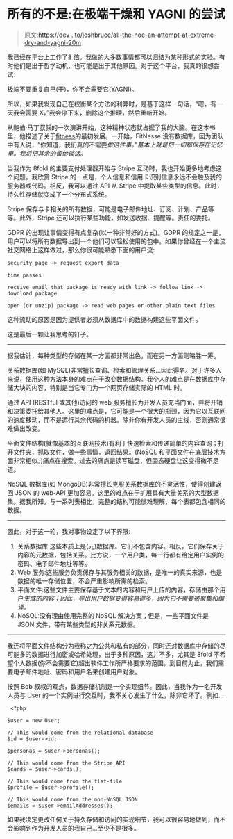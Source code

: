# 所有的不是:在极端干燥和 YAGNI 的尝试

> 原文:[https://dev . to/joshbruce/all-the-noe-an-attempt-at-extreme-dry-and-yagni-20m](https://dev.to/joshbruce/all-the-nope-an-attempt-at-extreme-dry-and-yagni-2om)

我已经在平台上工作了[8 倍](https://8fold.pro)。我做的大多数事情都可以归结为某种形式的实验。有时他们是出于哲学动机，也可能是出于其他原因。对于这个平台，我真的很想尝试:

极端不要重复自己(干)，你不会需要它(YAGNI)。

所以，如果我发现自己在权衡某个方法的利弊时，是基于这样一句话，“嗯，有一天我会需要 X，”我会停下来，删除这个推理，然后重新开始。

从鲍伯·马丁叔叔的一次演讲开始，这种精神状态就占据了我的大脑。在这本书里，他描述了关于[fitness](http://fitnesse.org)的最初发展。一开始，FitNesse 没有数据库，因为团队中有人说，“你知道，我们真的不需要*做这件事。”基本上就是把一切都保存在记忆里。我将把其余的留给谈话。*

当我作为 8fold 的主要支付处理器开始与 Stripe 互动时，我也开始更多地考虑这个问题。我欣赏 Stripe 的一点是，个人信息和信用卡识别信息永远不会触及我的服务器或代码。相反，我可以通过 API 从 Stripe 中提取某些类型的信息。此时，持久性存储就变成了一个分布式系统。

Stripe 保存与卡相关的所有数据，可能是电子邮件地址、订阅、计划、产品等等。此外，Stripe 还可以执行某些功能，如发送收据、提醒等。责任的委托。

GDPR 的出现让事情变得有点复杂(以一种非常好的方式)。GDPR 的规定之一是，用户可以将所有数据导出到一个他们可以轻松使用的包中。如果你曾经在一个主流社交网络上这样做过，那么你很可能熟悉下面的用户流:

```
security page -> request export data

time passes

receive email that package is ready with link -> follow link -> download package

open (or unzip) package -> read web pages or other plain text files 
```

这种流动的原因是因为提供者必须从数据库中的数据构建这些平面文件。

这是最后一颗让我思考的钉子。

* * *

据我估计，每种类型的存储在某一方面都非常出色，而在另一方面则略胜一筹。

关系数据库(如 MySQL)非常擅长查询、检索和管理关系...因此得名。对于许多人来说，使用这种方法本身的难点在于改变数据结构。我个人的难点是在数据库中存储大块的内容，特别是当它专门为一个网页存储实际的 HTML 时。

通过 API (RESTful 或其他)访问的 web 服务擅长为开发人员充当门面，并将开销和决策委托给其他人。这里的难点是，它可能是一个很大的瓶颈，因为它以互联网的速度移动，而不是运行其余代码的机器。除非你有开发人员的主线，否则通常很难做出改变。

平面文件结构(就像基本的互联网技术)有利于快速检索和传递简单的内容查询；打开文件夹，抓取文件，做一些事情，返回结果。(NoSQL 和平面文件在底层技术方面非常相似。)痛点在搜索。过去的痛点是读写磁盘，但固态硬盘让这变得微不足道。

NoSQL 数据库(如 MongoDB)非常擅长克服关系数据库的不灵活性，使得创建返回 JSON 的 web-API 更加容易。这里的难点在于扩展具有大量关系的大型数据集。据我所知，与一系列表相比，完整的结构可能很难理解，每个表都包含相同的数据。

* * *

因此，对于这一轮，我对事物设定了以下界限:

1.  关系数据库:这些本质上是(元)数据库。它们不包含内容。相反，它们保存关于内容的元数据，包括关系。比方说，一个用户类，每一行都有给定用户实例的密码、电子邮件地址等等。
2.  Web 服务:这些服务负责保存与其服务相关的数据，是唯一的真实来源，也是数据的唯一存储位置，不会严重影响所需的检索。
3.  平面文件:这些文件主要保存基于文本的内容和用户上传的内容，存储由那个用户*生成的内容；因此，导出用户数据变得容易得多，因为它不需要被聚集和编译。*
4.  NoSQL:没有理由使用完整的 NoSQL 解决方案；但是，一些平面文件是 JSON 文件，带有某些类型的非关系元数据。

* * *

我还将平面文件结构分为我称之为公共和私有的部分，同时还对数据库中存储的尽可能多的数据进行加密或哈希处理，出于多种原因，这并不多，尤其是 8fold 不希望个人数据(你不会需要它)超出软件工作所严格要求的范围。到目前为止，我们需要电子邮件地址、密码和用户名来创建用户对象。

按照 Bob 叔叔的观点，数据存储机制是一个实现细节。因此，当我作为一名开发人员与 User 的一个实例进行交互时，我不关心发生了什么，除非它坏了。例如...

```
 <?php

$user = new User;

// This would come from the relational database
$id = $user->id;

$personas = $user->personas();

// This would come from the Stripe API
$cards = $user->cards();

// This would come from the flat-file
$profile = $user->profile();

// This would come from the non-NoSQL JSON
$emails = $user->emailAddresses(); 
```

如果我决定更改任何关于持久存储和访问的实现细节，我可以很容易地做到，而不会影响到作为开发人员的我自己...至少不是很多。